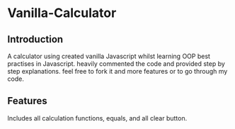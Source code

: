 # Vanilla-Calculator

## Introduction
A calculator using created vanilla Javascript whilst learning OOP best practises in Javascript. heavily commented the code and provided step by step explanations.
feel free to fork it and more features or to go through my code. 

## Features

Includes all calculation functions, equals, and all clear button.
